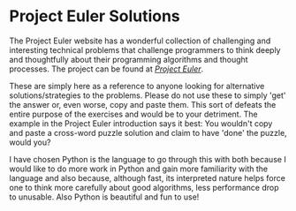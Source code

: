 # Project Euler Solutions

The Project Euler website has a wonderful collection of challenging and interesting technical problems that challenge programmers to think deeply and thoughtfully about their programming algorithms and thought processes.  The project can be found at [*Project Euler*](http://projecteuler.net/). 

These are simply here as a reference to anyone looking for alternative solutions/strategies to the problems.  Please do not use these to simply 'get' the answer or, even worse, copy and paste them.  This sort of defeats the entire purpose of the exercises and would be to your detriment.  The example in the Project Euler introduction says it best: You wouldn't copy and paste a cross-word puzzle solution and claim to have 'done' the puzzle, would you?

I have chosen Python is the language to go through this with both because I would like to do more work in Python and gain more familiarity with the language and also because, although fast, its interpreted nature helps force one to think more carefully about good algorithms, less performance drop to unusable.  Also Python is beautiful and fun to use!
